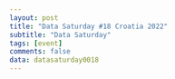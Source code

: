 ```yaml
---
layout: post
title: "Data Saturday #18 Croatia 2022"
subtitle: "Data Saturday"
tags: [event]
comments: false
data: datasaturday0018
---
```

